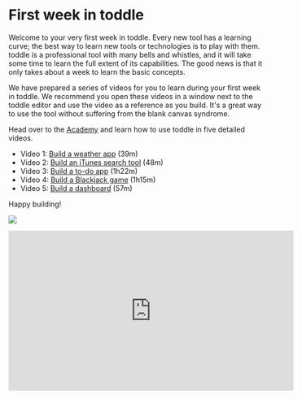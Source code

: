 # First week in toddle

Welcome to your very first week in toddle. Every new tool has a learning curve; the best way to learn new tools or technologies is to play with them.
toddle is a professional tool with many bells and whistles, and it will take some time to learn the full extent of its capabilities. 
The good news is that it only takes about a week to learn the basic concepts.

We have prepared a series of videos for you to learn during your first week in toddle. 
We recommend you open these videos in a window next to the toddle editor and use the video as a reference as you build. It's a great way to use the tool without suffering from the blank canvas syndrome.

Head over to the [Academy](https://toddle.dev/academy/the-first-week-in-toddle?video=UWFBhHtU2Eo) and learn how to use toddle in five detailed videos.

- Video 1: [Build a weather app](https://toddle.dev/academy/the-first-week-in-toddle?video=SY3o9FQs1sU) (39m)
- Video 2: [Build an iTunes search tool](https://toddle.dev/academy/the-first-week-in-toddle?video=6MNdK-CDUK4) (48m)
- Video 3: [Build a to-do app](https://toddle.dev/academy/the-first-week-in-toddle?video=NItmmOhjXbA) (1h22m)
- Video 4: [Build a Blackjack game](https://toddle.dev/academy/the-first-week-in-toddle?video=Zf-doUAPlb0) (1h15m)
- Video 5: [Build a dashboard](https://toddle.dev/academy/the-first-week-in-toddle?video=TC5aPHoNwEk) (57m)

Happy building!




[![](https://markdown-videos-api.jorgenkh.no/youtube/dQw4w9WgXcQ)](https://youtu.be/dQw4w9WgXcQ)

<iframe width="560" height="315" src="https://www.youtube.com/embed/dQw4w9WgXcQ?si=kuP6-9a0iz687Mr6" title="YouTube video player" frameborder="0" allow="accelerometer; autoplay; clipboard-write; encrypted-media; gyroscope; picture-in-picture; web-share" referrerpolicy="strict-origin-when-cross-origin" allowfullscreen></iframe>
